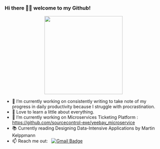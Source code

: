 ### Hi there 👋🏾  welcome to my Github!

<p align="center">
  <img width="250" src="https://media.giphy.com/media/kH6CqYiquZawmU1HI6/giphy.gif">
</p>

- 🔭 I’m currently working on consistently writing to take note of my progress in daily productivity because I struggle with procrastination.
- 💬 Love to learn a little about everything.
- 🌱 I’m currently working on Microservices Ticketing Platform : https://github.com/sourcecontrol-exe/yeebay_microservice
- 📚 Currently reading Designing Data-Intensive Applications by Martin Kelppmann
- 📫 Reach me out: &nbsp;&nbsp;[![Gmail Badge](https://img.shields.io/badge/-Gmail-c14438?style=flat-square&logo=Gmail&logoColor=white&link=mailto:swetabh.subham@gmail.com)](mailto:swetabh.subham@gmail.com)
